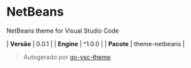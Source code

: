 # NetBeans

NetBeans theme for Visual Studio Code

| **Versão** | 0.0.1 |
| **Engine** | ^1.0.0 |
| **Pacote** | theme-netbeans |

> Autogerado por [go-vsc-theme](https://github.com/natalbu/go-vsc-theme).
